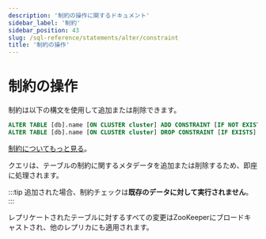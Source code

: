 ```yaml
---
description: '制約の操作に関するドキュメント'
sidebar_label: '制約'
sidebar_position: 43
slug: /sql-reference/statements/alter/constraint
title: '制約の操作'
---
```



# 制約の操作

制約は以下の構文を使用して追加または削除できます。

```sql
ALTER TABLE [db].name [ON CLUSTER cluster] ADD CONSTRAINT [IF NOT EXISTS] constraint_name CHECK expression;
ALTER TABLE [db].name [ON CLUSTER cluster] DROP CONSTRAINT [IF EXISTS] constraint_name;
```

[制約についてもっと見る](../../../sql-reference/statements/create/table.md#constraints)。

クエリは、テーブルの制約に関するメタデータを追加または削除するため、即座に処理されます。

:::tip
追加された場合、制約チェックは**既存のデータに対して実行されません**。
:::

レプリケートされたテーブルに対するすべての変更はZooKeeperにブロードキャストされ、他のレプリカにも適用されます。
